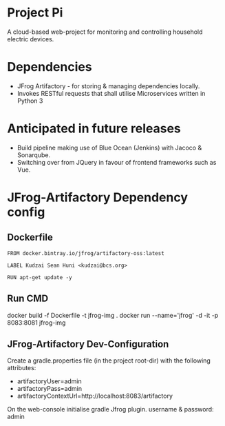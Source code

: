 # Project Pi
A cloud-based web-project for monitoring and controlling household electric devices. 

# Dependencies
- JFrog Artifactory - for storing & managing dependencies locally.
- Invokes RESTful requests that shall utilise Microservices written in Python 3

# Anticipated in future releases
- Build pipeline making use of Blue Ocean (Jenkins) with Jacoco & Sonarqube.
- Switching over from JQuery in favour of frontend frameworks such as Vue.

# JFrog-Artifactory Dependency config
## Dockerfile
    FROM docker.bintray.io/jfrog/artifactory-oss:latest
    
    LABEL Kudzai Sean Huni <kudzai@bcs.org>
    
    RUN apt-get update -y

## Run CMD
docker build -f Dockerfile -t jfrog-img . docker run --name='jfrog' -d -it -p 8083:8081 jfrog-img

## JFrog-Artifactory Dev-Configuration
Create a gradle.properties file (in the project root-dir) with the following attributes:
- artifactoryUser=admin
- artifactoryPass=admin
- artifactoryContextUrl=http://localhost:8083/artifactory
  
On the web-console initialise gradle Jfrog plugin. username & password: admin